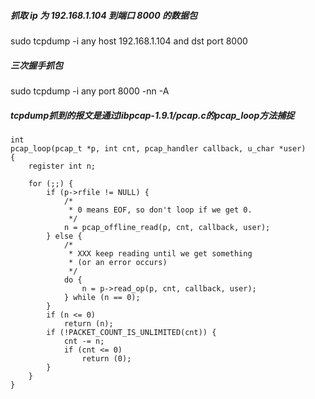 ##### 抓取 ip 为 192.168.1.104 到端口 8000 的数据包

sudo tcpdump -i any host 192.168.1.104 and dst port 8000

##### 三次握手抓包

sudo tcpdump -i any port 8000 -nn -A


#####  tcpdump抓到的报文是通过libpcap-1.9.1/pcap.c的pcap_loop方法捕捉

```
int
pcap_loop(pcap_t *p, int cnt, pcap_handler callback, u_char *user)
{
	register int n;

	for (;;) {
		if (p->rfile != NULL) {
			/*
			 * 0 means EOF, so don't loop if we get 0.
			 */
			n = pcap_offline_read(p, cnt, callback, user);
		} else {
			/*
			 * XXX keep reading until we get something
			 * (or an error occurs)
			 */
			do {
				n = p->read_op(p, cnt, callback, user);
			} while (n == 0);
		}
		if (n <= 0)
			return (n);
		if (!PACKET_COUNT_IS_UNLIMITED(cnt)) {
			cnt -= n;
			if (cnt <= 0)
				return (0);
		}
	}
}
```
